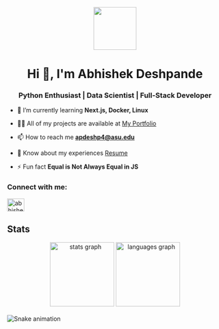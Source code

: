 <div align="center">
  <img src="https://media.giphy.com/media/M9gbBd9nbDrOTu1Mqx/giphy.gif" width="100"/>
</div>

<h1 align="center">Hi 👋, I'm Abhishek Deshpande</h1>
<h3 align="center">Python Enthusiast | Data Scientist | Full-Stack Developer</h3>

- 🌱 I’m currently learning **Next.js, Docker, Linux**

- 👨‍💻 All of my projects are available at [My Portfolio](https://abhishek-1804.github.io/abhishekdeshpande_portfolio/)

- 📫 How to reach me **<apdeshp4@asu.edu>**

- 📄 Know about my experiences [Resume](https://drive.google.com/file/d/1Z0g-mcGxI1uOAOPPMJjPJ26FwhIdPU84/view?usp=drive_link)

- ⚡ Fun fact **Equal is Not Always Equal in JS**

<h3>Connect with me:</h3>
<p>
  <a href="https://linkedin.com/in/abhishekdeshpande18" target="blank">
    <img src="https://raw.githubusercontent.com/rahuldkjain/github-profile-readme-generator/master/src/images/icons/Social/linked-in-alt.svg" alt="abhishekdeshpande18" height="30" width="40" />
  </a>
</p>

## Stats

<div align="center">
  <img src="https://github-readme-stats.vercel.app/api?username=abhishek-1804&hide_title=false&hide_rank=false&show_icons=true&include_all_commits=true&count_private=true&disable_animations=false&theme=dracula&locale=en&hide_border=false" height="150" alt="stats graph"  />
  <img src="https://github-readme-stats.vercel.app/api/top-langs?username=abhishek-1804&locale=en&hide_title=false&layout=compact&card_width=320&langs_count=5&theme=dracula&hide_border=false" height="150" alt="languages graph"  />
</div>

<br clear="both">

<img src="https://raw.githubusercontent.com/abhishek-1804/abhishek-1804/output/snake.svg" alt="Snake animation" />
